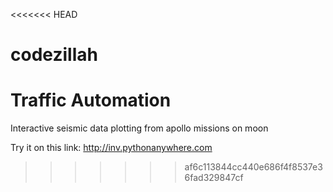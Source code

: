 <<<<<<< HEAD
# codezillah

Traffic Automation
=======
Interactive seismic data plotting from apollo missions on moon 

Try it on this link: http://inv.pythonanywhere.com

>>>>>>> af6c113844cc440e686f4f8537e36fad329847cf

